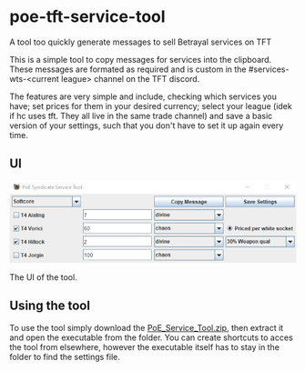 # poe-tft-service-tool
A tool too quickly generate messages to sell Betrayal services on TFT

This is a simple tool to copy messages for services into the clipboard. 
These messages are formated as required and is custom in the \#services-wts-\<current league\> channel on the TFT discord. 

The features are very simple and include, checking which services you have; set prices for them in your desired currency; select your league (idek if hc uses tft. They all live in the same trade channel) and save a basic version of your settings, such that you don't have to set it up again every time.

## UI
![example](ui_example.PNG)

The UI of the tool.

## Using the tool
To use the tool simply download the [PoE_Service_Tool.zip](https://github.com/kukumba-poe/poe-tft-service-tool/blob/main/PoE_Service_Tool.zip), then extract it and open the executable from the folder.
You can create shortcuts to acces the tool from elsewhere, however the executable itself has to stay in the folder to find the settings file.
 
